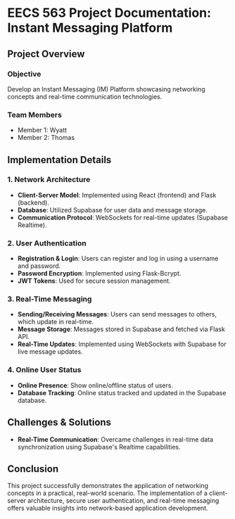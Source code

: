 # EECS 563 Project Documentation: Instant Messaging Platform

## Project Overview

### Objective

Develop an Instant Messaging (IM) Platform showcasing networking concepts and real-time communication technologies.

### Team Members

-   Member 1: Wyatt
-   Member 2: Thomas

## Implementation Details

### 1. Network Architecture

-   **Client-Server Model**: Implemented using React (frontend) and Flask (backend).
-   **Database**: Utilized Supabase for user data and message storage.
-   **Communication Protocol**: WebSockets for real-time updates (Supabase Realtime).

### 2. User Authentication

-   **Registration & Login**: Users can register and log in using a username and password.
-   **Password Encryption**: Implemented using Flask-Bcrypt.
-   **JWT Tokens**: Used for secure session management.

### 3. Real-Time Messaging

-   **Sending/Receiving Messages**: Users can send messages to others, which update in real-time.
-   **Message Storage**: Messages stored in Supabase and fetched via Flask API.
-   **Real-Time Updates**: Implemented using WebSockets with Supabase for live message updates.

### 4. Online User Status

-   **Online Presence**: Show online/offline status of users.
-   **Database Tracking**: Online status tracked and updated in the Supabase database.

## Challenges & Solutions

-   **Real-Time Communication**: Overcame challenges in real-time data synchronization using Supabase's Realtime capabilities.

## Conclusion

This project successfully demonstrates the application of networking concepts in a practical, real-world scenario. The implementation of a client-server architecture, secure user authentication, and real-time messaging offers valuable insights into network-based application development.
